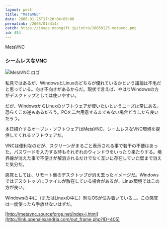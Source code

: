 ```yaml
---
layout: post
title: "MetaVNC"
date: 2005-01-25T17:20:04+09:00
permalink: /2005/01/414/
catch: https://image.moongift.jp/intro/20050125-metavnc.png
id: 454
---
```

MetaVNC  
<!--more-->

### シームレスなVNC
  

![MetaVNC ロゴ](https://image.moongift.jp/intro/20050125-metavnc.png "MetaVNC ロゴ")

  

私見ではあるが、WindowsとLinuxのどちらが優れているかという議論は不毛だと思っている。向き不向きがあるからだ。現状で言えば、やはりWindowsの方がデスクトップとしては使いやすい。

  

だが、WindowsからLinuxのソフトウェアが使いたいというニーズは常にある。恐らくこの逆もあるだろう。PCを二台用意するまでもない場合どうしたら良いだろう。

  

本日紹介するオープン・ソフトウェアはMetaVNC、シームレスなVNC環境を提供してくれるソフトウェアだ。

  

VNCは便利なのだが、スクリーンがまるごと表示される事で若干の不便はあった。パスワードを入力する時もそれぞれのウィンドウをいったり来たりする。境界線が消えた事で不便さが解消されるだけでなく互いに存在していた壁まで消えた気分だ。

  

感覚としては、リモート側のデスクトップが消え去ったイメージだ。Windowsではデスクトップにファイルが散在している場合があるが、Linux環境ではこの方が良い。

  

Windowsの中に（またはLinuxの中に）別なOSが住み着いている…。この感覚は一度使ったら手放せないはずだ。

  

[http://metavnc.sourceforge.net/index-j.html](http://link.openalexandria.com/out_frame.php?ID=405)

